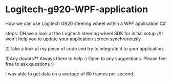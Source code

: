 # Logitech-g920-WPF-application
How we can use Logitech G920 steering wheel within a WPF application C#

steps:
  1)Have a look at the Logitech steering wheel SDK for initial setup //It won't help you to update your application screen synchronously
	
  2)Take a look at my piece of code and try to integrate it to your application.
	
  3)Any doubts?? Always there to help :)
  Open to any suggestions. Please feel free to ask questions :)
  
I was able to get data on a average of 60 frames per second. 
